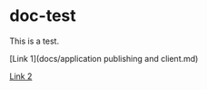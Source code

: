 # doc-test

This is a test.

[Link 1](docs/application publishing and client.md)

[Link 2](docs/application-publishing-and-client-interaction-for-app-v-5-solutions.md)
